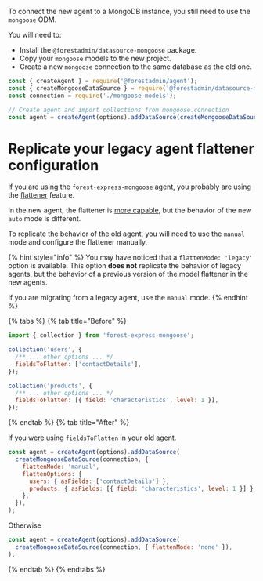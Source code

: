 To connect the new agent to a MongoDB instance, you still need to use the `mongoose` ODM.

You will need to:

- Install the `@forestadmin/datasource-mongoose` package.
- Copy your `mongoose` models to the new project.
- Create a new `mongoose` connection to the same database as the old one.

```javascript
const { createAgent } = require('@forestadmin/agent');
const { createMongooseDataSource } = require('@forestadmin/datasource-mongoose');
const connection = require('./mongoose-models');

// Create agent and import collections from mongoose.connection
const agent = createAgent(options).addDataSource(createMongooseDataSource(connection));
```

# Replicate your legacy agent flattener configuration

If you are using the `forest-express-mongoose` agent, you probably are using the [flattener](https://docs.forestadmin.com/documentation/how-tos/setup/flatten-nested-fields-mongodb) feature.

In the new agent, the flattener is [more capable](../../../datasources/provided/mongoose.md), but the behavior of the new `auto` mode is different.

To replicate the behavior of the old agent, you will need to use the `manual` mode and configure the flattener manually.

{% hint style="info" %}
You may have noticed that a `flattenMode: 'legacy'` option is available.
This option **does not** replicate the behavior of legacy agents, but the behavior of a previous version of the model flattener in the new agents.

If you are migrating from a legacy agent, use the `manual` mode.
{% endhint %}

{% tabs %} {% tab title="Before" %}

```javascript
import { collection } from 'forest-express-mongoose';

collection('users', {
  /** ... other options ... */
  fieldsToFlatten: ['contactDetails'],
});

collection('products', {
  /** ... other options ... */
  fieldsToFlatten: [{ field: 'characteristics', level: 1 }],
});
```

{% endtab %} {% tab title="After" %}

If you were using `fieldsToFlatten` in your old agent.

```javascript
const agent = createAgent(options).addDataSource(
  createMongooseDataSource(connection, {
    flattenMode: 'manual',
    flattenOptions: {
      users: { asFields: ['contactDetails'] },
      products: { asFields: [{ field: 'characteristics', level: 1 }] },
    },
  }),
);
```

Otherwise

```javascript
const agent = createAgent(options).addDataSource(
  createMongooseDataSource(connection, { flattenMode: 'none' }),
);
```

{% endtab %} {% endtabs %}
